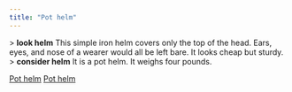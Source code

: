 ```yaml
---
title: "Pot helm"
---
```


\> **look helm**
This simple iron helm covers only the top of the head. Ears, eyes, and
nose of a wearer would all be left bare. It looks cheap but sturdy.
\> **consider helm**
It is a pot helm.
It weighs four pounds.

[Pot helm](Category:_Metal_equipment "wikilink") [Pot
helm](Category:_Head_items "wikilink")
